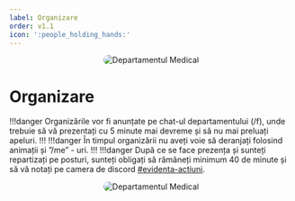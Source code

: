 ```yaml
---
label: Organizare
order: v1.1
icon: ':people_holding_hands:'
---
```


<p align="center">
    <img src="/docs/ghiduri/img/organizare.png" style="border-radius: 20px;" alt="Departamentul Medical">
</p>

# Organizare

!!!danger
Organizările vor fi anunțate pe chat-ul departamentului (/f), unde trebuie să vă prezentați cu 5 minute mai devreme și să nu mai preluați apeluri. 
!!!
!!!danger
În timpul organizării nu aveți voie să deranjați folosind animații și ”/me” - uri.
!!!
!!!danger
După ce se face prezența și sunteți repartizați pe posturi, sunteți obligați să rămâneți minimum 40 de minute și să vă notați pe camera de discord [#evidenta-actiuni](https://discord.com/channels/1138596043404091482/1155946093448794183).

<p align="center">
    <img src="/docs/ghiduri/img/pozitieorg.png" style="border-radius: 20px;" alt="Departamentul Medical">
</p>